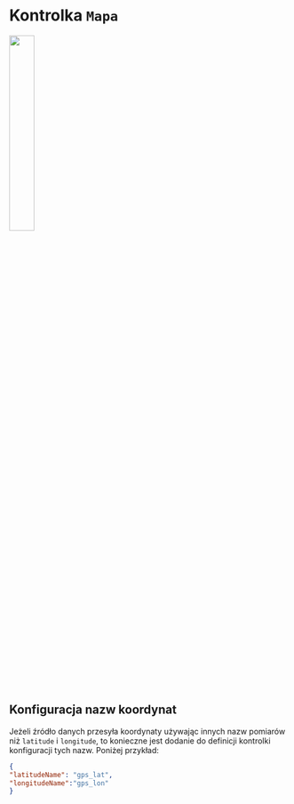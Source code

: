 # Kontrolka `Mapa`

<img src="../../assets/map.png" class="border rounded shadow mt-1 mb-3" width="30%">

## Konfiguracja nazw koordynat

Jeżeli źródło danych przesyła koordynaty używając innych nazw pomiarów niż `latitude` i `longitude`, to konieczne jest dodanie do definicji kontrolki konfiguracji tych nazw. Poniżej przykład:

```json
{
"latitudeName": "gps_lat",
"longitudeName":"gps_lon"
}
```